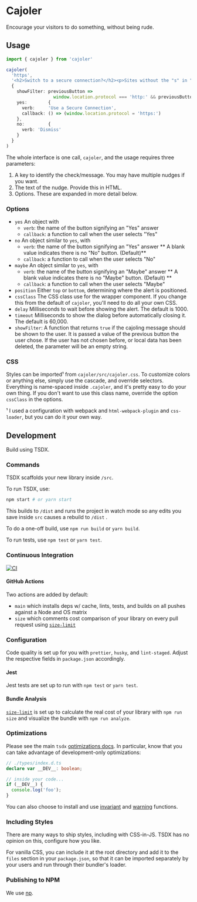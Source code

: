 # Cajoler

Encourage your visitors to do something, without being rude.

## Usage

```typescript
import { cajoler } from 'cajoler'

cajoler(
  'https',
  '<h2>Switch to a secure connection?</h2><p>Sites without the "s" in "https:" are susceptible to "wire-tapping" attacks. Curious or mallicious observers can easily see what you are doing. Although Amp-what has no personal information, it does support Https. </p>',
  {
    showFilter: previousButton =>
                  window.location.protocol === 'http:' && previousButton !== 'no',
    yes:        {
      verb:     'Use a Secure Connection',
      callback: () => (window.location.protocol = 'https:')
    },
    no:         {
      verb: 'Dismiss'
    }
  }
)
```

The whole interface is one call, `cajoler`, and the usage requires three parameters:

1. A key to identify the check/message. You may have multiple nudges if you want.
2. The text of the nudge. Provide this in HTML.
3. Options. These are expanded in more detail below.

### Options

* `yes` An object with
    - `verb`: the name of the button signifying an "Yes" answer
    - `callback`: a function to call when the user selects "Yes"
* `no` An object similar to `yes`, with
    - `verb`: the name of the button signifying an "Yes" answer
      ** A blank value indicates there is no "No" button. (Default)**
    - `callback`: a function to call when the user selects "No"
* `maybe` An object similar to `yes`, with
    - `verb`: the name of the button signifying an "Maybe" answer
      ** A blank value indicates there is no "Maybe" button. (Default) **
    - `callback`: a function to call when the user selects "Maybe"
* `position` Either `top` or `bottom`, determining where the alert is positioned.
* `cssClass` The CSS class use for the wrapper component. If you change this from the default of `cajoler`, you'll need to do all your own CSS.
* `delay` Milliseconds to wait before showing the alert. The default is 1000.
* `timeout` Milliseconds to show the dialog before automatically closing it. The default is 60,000.
* `showFilter`: A function that returns `true` if the cajoling message should be shown to the user. It is passed a value
  of the previous button the user chose. If the user has not chosen before, or local data has been deleted, the
  parameter will be an empty string.
  
### CSS

Styles can be imported¹ from `cajoler/src/cajoler.css`. To customize colors or anything else, simply use the cascade, and
override selectors. Everything is name-spaced inside `.cajoler`, and it's pretty easy to do your own thing. If you don't want to use this class name, override the option `cssClass` in the options.

¹ I used a configuration with webpack and `html-webpack-plugin` and `css-loader`, but you can do it your own way.

## Development

Build using TSDX.

### Commands

TSDX scaffolds your new library inside `/src`.

To run TSDX, use:

```bash
npm start # or yarn start
```

This builds to `/dist` and runs the project in watch mode so any edits you save inside `src` causes a rebuild to `/dist`
.

To do a one-off build, use `npm run build` or `yarn build`.

To run tests, use `npm test` or `yarn test`.

### Continuous Integration

[![CI](https://github.com/ndp/cajoler/actions/workflows/main.yml/badge.svg)](https://github.com/ndp/cajoler/actions/workflows/main.yml)

#### GitHub Actions

Two actions are added by default:

- `main` which installs deps w/ cache, lints, tests, and builds on all pushes against a Node and OS matrix
- `size` which comments cost comparison of your library on every pull request
  using [`size-limit`](https://github.com/ai/size-limit)

### Configuration

Code quality is set up for you with `prettier`, `husky`, and `lint-staged`. Adjust the respective fields
in `package.json` accordingly.

#### Jest

Jest tests are set up to run with `npm test` or `yarn test`.

#### Bundle Analysis

[`size-limit`](https://github.com/ai/size-limit) is set up to calculate the real cost of your library
with `npm run size` and visualize the bundle with `npm run analyze`.

### Optimizations

Please see the main `tsdx` [optimizations docs](https://github.com/palmerhq/tsdx#optimizations). In particular, know
that you can take advantage of development-only optimizations:

```typescript
// ./types/index.d.ts
declare var __DEV__: boolean;

// inside your code...
if (__DEV__) {
  console.log('foo');
}
```

You can also choose to install and use [invariant](https://github.com/palmerhq/tsdx#invariant)
and [warning](https://github.com/palmerhq/tsdx#warning) functions.

### Including Styles

There are many ways to ship styles, including with CSS-in-JS. TSDX has no opinion on this, configure how you like.

For vanilla CSS, you can include it at the root directory and add it to the `files` section in your `package.json`, so
that it can be imported separately by your users and run through their bundler's loader.

### Publishing to NPM

We use [np](https://github.com/sindresorhus/np).
